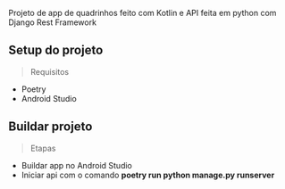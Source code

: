 Projeto de app de quadrinhos feito com Kotlin e API feita em python com Django Rest Framework

## Setup do projeto
> Requisitos
  - Poetry
  - Android Studio

## Buildar projeto
> Etapas
  - Buildar app no Android Studio
  - Iniciar api com o comando **poetry run python manage.py runserver**
